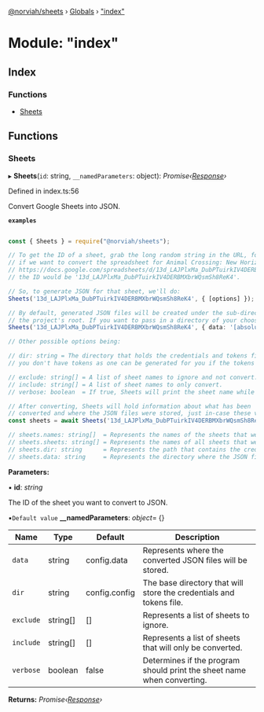 [@norviah/sheets](../README.md) › [Globals](../globals.md) › ["index"](_index_.md)

# Module: "index"

## Index

### Functions

* [Sheets](_index_.md#sheets)

## Functions

###  Sheets

▸ **Sheets**(`id`: string, `__namedParameters`: object): *Promise‹[Response](_response_.md#response)›*

Defined in index.ts:56

Convert Google Sheets into JSON.

**`examples`** 
```typescript

const { Sheets } = require("@norviah/sheets");

// To get the ID of a sheet, grab the long random string in the URL, for example,
// if we want to convert the spreadsheet for Animal Crossing: New Horizons, the URL being:
// https://docs.google.com/spreadsheets/d/13d_LAJPlxMa_DubPTuirkIV4DERBMXbrWQsmSh8ReK4/edit#gid=1367413844,
// the ID would be '13d_LAJPlxMa_DubPTuirkIV4DERBMXbrWQsmSh8ReK4'.

// So, to generate JSON for that sheet, we'll do:
Sheets('13d_LAJPlxMa_DubPTuirkIV4DERBMXbrWQsmSh8ReK4', { [options] });

// By default, generated JSON files will be created under the sub-directory 'data' under
// the project's root. If you want to pass in a directory of your choosing, you can do so by:
Sheets('13d_LAJPlxMa_DubPTuirkIV4DERBMXbrWQsmSh8ReK4', { data: '[absolute path to the directory]' });

// Other possible options being:

// dir: string = The directory that holds the credentials and tokens file. Don't worry if
// you don't have tokens as one can be generated for you if the tokens file is absent.

// exclude: string[] = A list of sheet names to ignore and not convert.
// include: string[] = A list of sheet names to only convert.
// verbose: boolean  = If true, Sheets will print the sheet name while converting.

// After converting, Sheets will hold information about what has been
// converted and where the JSON files were stored, just in-case these values are wanted.
const sheets = await Sheets('13d_LAJPlxMa_DubPTuirkIV4DERBMXbrWQsmSh8ReK4');

// sheets.names: string[]  = Represents the names of the sheets that were converted.
// sheets.sheets: string[] = Represents the names of all sheets that were available.
// sheets.dir: string      = Represents the path that contains the credentials and tokens file.
// sheets.data: string     = Represents the directory where the JSON files were stored.

```

**Parameters:**

▪ **id**: *string*

The ID of the sheet you want to convert to JSON.

▪`Default value`  **__namedParameters**: *object*= {}

Name | Type | Default | Description |
------ | ------ | ------ | ------ |
`data` | string | config.data | Represents where the converted JSON files will be stored. |
`dir` | string | config.config | The base directory that will store the credentials and tokens file. |
`exclude` | string[] | [] | Represents a list of sheets to ignore. |
`include` | string[] | [] | Represents a list of sheets that will only be converted. |
`verbose` | boolean | false | Determines if the program should print the sheet name when converting. |

**Returns:** *Promise‹[Response](_response_.md#response)›*
